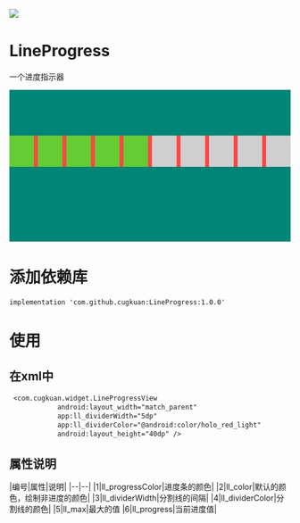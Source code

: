 [![](https://jitpack.io/v/cugkuan/LineProgress.svg)](https://jitpack.io/#cugkuan/LineProgress)

# LineProgress
一个进度指示器

![image](https://github.com/cugkuan/LineProgress/blob/master/pic/image.jpeg)

# 添加依赖库
```
implementation 'com.github.cugkuan:LineProgress:1.0.0'
```

# 使用

## 在xml中
```
 <com.cugkuan.widget.LineProgressView
            android:layout_width="match_parent"
            app:ll_dividerWidth="5dp"
            app:ll_dividerColor="@android:color/holo_red_light"
            android:layout_height="40dp" />
```

## 属性说明

|编号|属性|说明|
|--|--|
|1|ll_progressColor|进度条的颜色|
|2|ll_color|默认的颜色，绘制非进度的颜色|
|3|ll_dividerWidth|分割线的间隔|
|4|ll_dividerColor|分割线的颜色|
|5|ll_max|最大的值
|6|ll_progress|当前进度值|
